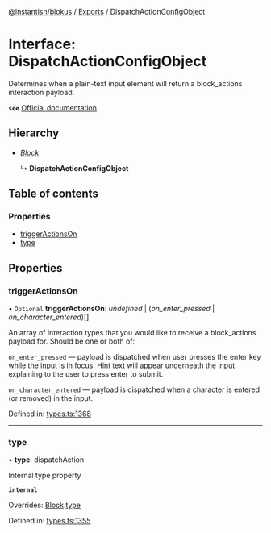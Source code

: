 [@instantish/blokus](../README.md) / [Exports](../modules.md) / DispatchActionConfigObject

# Interface: DispatchActionConfigObject

Determines when a plain-text input element will return a block_actions
interaction payload.

**`see`** [Official documentation](https://api.slack.com/reference/block-kit/composition-objects#dispatch_action_config)

## Hierarchy

* [*Block*](block.md)

  ↳ **DispatchActionConfigObject**

## Table of contents

### Properties

- [triggerActionsOn](dispatchactionconfigobject.md#triggeractionson)
- [type](dispatchactionconfigobject.md#type)

## Properties

### triggerActionsOn

• `Optional` **triggerActionsOn**: *undefined* \| (*on_enter_pressed* \| *on_character_entered*)[]

An array of interaction types that you would like to receive a
block_actions payload for. Should be one or both of:

`on_enter_pressed` — payload is dispatched when user presses the enter key
while the input is in focus. Hint text will appear underneath the input
explaining to the user to press enter to submit.

`on_character_entered` — payload is dispatched when a character is entered
(or removed) in the input.

Defined in: [types.ts:1368](https://github.com/instantish/blokus/blob/f10405c/src/types.ts#L1368)

___

### type

• **type**: dispatchAction

Internal type property

**`internal`** 

Overrides: [Block](block.md).[type](block.md#type)

Defined in: [types.ts:1355](https://github.com/instantish/blokus/blob/f10405c/src/types.ts#L1355)
